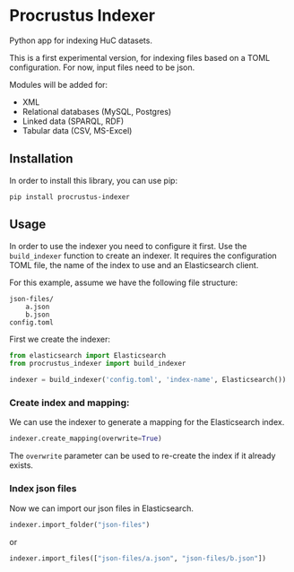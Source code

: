# Procrustus Indexer
Python app for indexing HuC datasets.

This is a first experimental version, for indexing files based on a TOML configuration.
For now, input files need to be json.

Modules will be added for:
* XML
* Relational databases (MySQL, Postgres)
* Linked data (SPARQL, RDF)
* Tabular data (CSV, MS-Excel)

## Installation

In order to install this library, you can use pip:

```
pip install procrustus-indexer
```

## Usage
In order to use the indexer you need to configure it first. Use the `build_indexer`
function to create an indexer. It requires the configuration TOML file, the name of
the index to use and an Elasticsearch client.

For this example, assume we have the following file structure:

```
json-files/
    a.json
    b.json
config.toml
```

First we create the indexer:

```python
from elasticsearch import Elasticsearch
from procrustus_indexer import build_indexer

indexer = build_indexer('config.toml', 'index-name', Elasticsearch())
```

### Create index and mapping:
We can use the indexer to generate a mapping for the Elasticsearch index.

```python
indexer.create_mapping(overwrite=True)
```
The `overwrite` parameter can be used to re-create the index if it already exists.

### Index json files
Now we can import our json files in Elasticsearch.

```python
indexer.import_folder("json-files")
```

or

```python
indexer.import_files(["json-files/a.json", "json-files/b.json"])
```